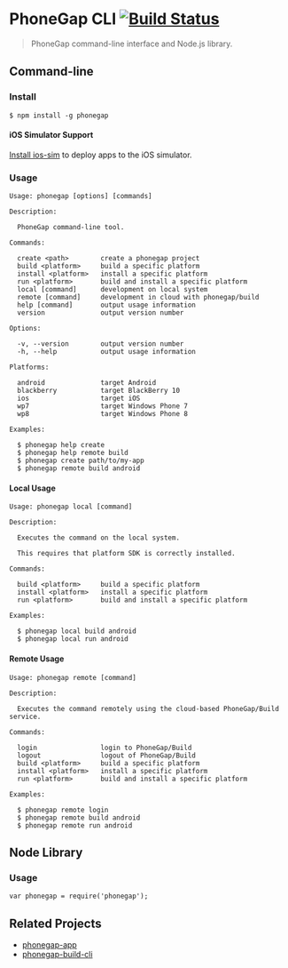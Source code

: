 # PhoneGap CLI [![Build Status][travis-ci-img]][travis-ci-url]

> PhoneGap command-line interface and Node.js library.

## Command-line

### Install

    $ npm install -g phonegap

#### iOS Simulator Support

[Install ios-sim](https://github.com/phonegap/ios-sim#installation) to deploy
apps to the iOS simulator.

### Usage

    Usage: phonegap [options] [commands]

    Description:

      PhoneGap command-line tool.

    Commands:

      create <path>        create a phonegap project
      build <platform>     build a specific platform
      install <platform>   install a specific platform
      run <platform>       build and install a specific platform
      local [command]      development on local system
      remote [command]     development in cloud with phonegap/build
      help [command]       output usage information
      version              output version number

    Options:

      -v, --version        output version number
      -h, --help           output usage information

    Platforms:

      android              target Android
      blackberry           target BlackBerry 10
      ios                  target iOS
      wp7                  target Windows Phone 7
      wp8                  target Windows Phone 8

    Examples:

      $ phonegap help create
      $ phonegap help remote build
      $ phonegap create path/to/my-app
      $ phonegap remote build android

#### Local Usage

    Usage: phonegap local [command]

    Description:

      Executes the command on the local system.

      This requires that platform SDK is correctly installed.

    Commands:

      build <platform>     build a specific platform
      install <platform>   install a specific platform
      run <platform>       build and install a specific platform

    Examples:

      $ phonegap local build android
      $ phonegap local run android

#### Remote Usage

    Usage: phonegap remote [command]

    Description:

      Executes the command remotely using the cloud-based PhoneGap/Build service.

    Commands:

      login                login to PhoneGap/Build
      logout               logout of PhoneGap/Build
      build <platform>     build a specific platform
      install <platform>   install a specific platform
      run <platform>       build and install a specific platform

    Examples:

      $ phonegap remote login
      $ phonegap remote build android
      $ phonegap remote run android

## Node Library

### Usage

    var phonegap = require('phonegap');

## Related Projects

- [phonegap-app](https://github.com/mwbrooks/phonegap-app)
- [phonegap-build-cli](https://github.com/mwbrooks/phonegap-build-cli)

[travis-ci-img]: https://secure.travis-ci.org/mwbrooks/phonegap-cli.png
[travis-ci-url]: http://travis-ci.org/mwbrooks/phonegap-cli

